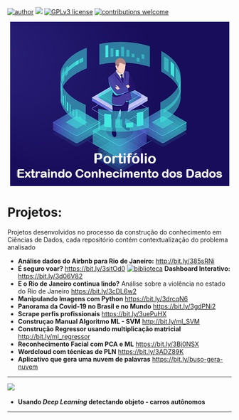 [![author](https://img.shields.io/badge/author-Angelo_Buso-red.svg)](https://www.linkedin.com/in/angelo-buso) [![](https://img.shields.io/badge/python-3.7+-blue.svg)](https://www.python.org/downloads/release/python-365/) [![GPLv3 license](https://img.shields.io/badge/License-GPLv3-blue.svg)](http://perso.crans.org/besson/LICENSE.html) [![contributions welcome](https://img.shields.io/badge/contributions-welcome-brightgreen.svg?style=flat)](https://github.com/angeloBuso/data_science_portifolio/issues)
<p align="center">
  <img src="portfolio.jpg">
</p>

# Projetos:
Projetos desenvolvidos no processo da construção do conhecimento em Ciências de Dados, cada repositório contém contextualização do problema analisado

* **Análise dados do Airbnb para Rio de Janeiro:** http://bit.ly/385sRNi
* **É seguro voar?** https://bit.ly/3sitOd0 [![biblioteca](https://img.shields.io/badge/biblioteca-Streamlit-blue.svg)](https://docs.streamlit.io/en/stable/index.html) **Dashboard Interativo:** https://bit.ly/3d06V82
* **E o Rio de Janeiro continua lindo?** Análise sobre a violência no estado do Rio de Janeiro https://bit.ly/3cDL6w2
* **Manipulando Imagens com Python** https://bit.ly/3drcqN6
* **Panorama da Covid-19 no Brasil e no Mundo** https://bit.ly/3gdPNi2
* **Scrape perfis profissionais** https://bit.ly/3uePuHX
* **Construçao Manual Algoritmo ML - SVM** http://bit.ly/ml_SVM
* **Construção Regressor usando multiplicação matricial** http://bit.ly/ml_regressor
* **Reconhecimento Facial com PCA e ML** https://bit.ly/3Bj0NSX
* **Wordcloud com técnicas de PLN** https://bit.ly/3ADZ89K
* **Aplicativo que gera uma nuvem de palavras** https://bit.ly/buso-gera-nuvem

---
![](https://img.shields.io/badge/Status-Em%20Desenvolvimento-yellow)

* **Usando *Deep Learning* detectando objeto - carros autônomos**



---
<!--
* **Dashboard Interativo com ocorrências aéras:** https://bit.ly/3sitOd0 [![biblioteca](https://img.shields.io/badge/biblioteca-Streamlit-blue.svg)](https://docs.streamlit.io/en/stable/index.html)

-->
